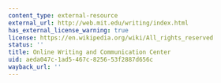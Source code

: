 ```yaml
---
content_type: external-resource
external_url: http://web.mit.edu/writing/index.html
has_external_license_warning: true
license: https://en.wikipedia.org/wiki/All_rights_reserved
status: ''
title: Online Writing and Communication Center
uid: aeda047c-1ad5-467c-8256-53f2887d656c
wayback_url: ''
---
```


